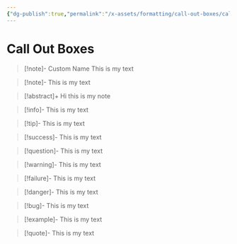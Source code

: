 ```yaml
---
{"dg-publish":true,"permalink":"/x-assets/formatting/call-out-boxes/call-out-boxes/"}
---
```


# Call Out Boxes

> [!note]- Custom Name
> This is my text

> [!note]-
> This is my text 

> [!abstract]+
> Hi this is my note

> [!info]-
> This is my text

> [!tip]-
> This is my text

> [!success]-
> This is my text

> [!question]-
> This is my text

> [!warning]-
> This is my text

> [!failure]-
> This is my text

> [!danger]-
> This is my text

> [!bug]-
> This is my text

> [!example]-
> This is my text

> [!quote]-
> This is my text